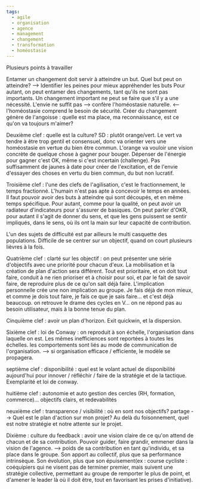```yaml
---
tags:
  - agile
  - organisation
  - agence
  - management
  - changement
  - transformation
  - homéostasie
---
```


Plusieurs points à travailler

Entamer un changement doit servir à atteindre un but. Quel but peut on atteindre?
--> Identifier les peines pour mieux appréhender les buts
Pour autant, on peut entamer des changements, tant qu'ils ne sont pas importants. Un changement important ne peut se faire que s'il y a une nécessité. L'envie ne suffit pas --> confère l'homéostasie naturelle. <-- l'homéostasie comprend le besoin de sécurité. Créer du changement génère de l'angoisse : quelle est ma place, ma reconnaissance, est ce qu'on va toujours m'aimer?

Deuxième clef : quelle est la culture? SD : plutôt orange/vert. Le vert va tendre à être trop gentil et consensuel, donc va orienter vers une homéostasie en vertue du bien être commun. L'orange va vouloir une vision concrète de quelque chose à gagner pour bouger. Dépenser de l'énergie pour gagner c'est OK, même si c'est incertain (challenge).
Pas suffisamment de jaunes à date pour créer de l'excitation, et de l'envie d'essayer des choses en vertu du  bien commun, du but non lucratif.

Troisième clef : l'une des clefs de l'agilisation, c'est le fractionnement, le temps fractionné. L'humain n'est pas apte à concevoir le temps en années.
Il faut pouvoir avoir des buts à atteindre qui sont découpés, et en même temps spécifique. 
Pour autant, comme pour la qualité, on peut avoir un radiateur d'indicateurs pour s'assurer de basiques.
On peut parler d'OKR, pour autant il s'agit de donner du sens, et que les gens puissent se sentir impliqués, dans le sens, où ils ont la main sur leur capacité de contribution.

L'un des sujets de difficulté est par ailleurs le multi casquette des populations. Difficile de se centrer sur un objectif, quand on court plusieurs lièvres à la fois.

Quatrième clef : clarté sur les objectif : on peut présenter une série d'objectifs avec une priorité pour chacun d'eux. La mobilisation et la création de plan d'action sera différent.
Tout est prioritaire, et on doit tout faire, conduit à ne rien prioriser et à choisir pour soi, et par le fait de savoir faire, de reproduire plus de ce qu'on sait déjà faire. L'implication personnelle crée une non implication au groupe. Je fais déjà de mon mieux, et comme je dois tout faire, je fais ce que je sais faire... et c'est déjà beaucoup.
on retrouve le drame des cycles en V... on ne répond pas au besoin utilisateur, mais à la bonne tenue du plan.

Cinquième clef : avoir un plan d'horizon. Exit quickwin, et la dispersion. 

Sixième clef : loi de Conway : on reproduit à son échelle, l'organisation dans laquelle on est. Les mêmes inefficiences sont reportées à toutes les échelles. les comportements sont liés au mode de communication de l'organisation.
--> si organisation efficace / efficiente, le modèle se propagera. 

septième clef : disponibilité : quel est le volant actuel de disponibilité aujourd'hui pour innover / réfléchir / faire de la stratégie et de la tactique. Exemplarité et loi de conway. 

huitième clef : autonomie et auto gestion des cercles (RH, formation, commerce)... objectifs clairs, et redevabilités

neuxième clef : transparence / visibilité : où en sont nos objectifs? partage
--> Quel est le plan d'action sur mon projet? Au delà du foisonnement, quel est notre stratégie et notre attente sur le projet.

Dixième : culture du feedback : avoir une vision claire de ce qu'on attend de chacun et de sa contribution. Pouvoir guider, faire grandir, emmener dans la vision de l'agence. 
--> poids de sa contribution en tant qu'individu, et sa place dans le groupe. Son apport au collectif, plus que sa performance intrinsèque. Son évolution, plus que son épuisement(ex : course cycliste : coéquipiers qui ne visent pas de terminer premier, mais suivent une stratégie collective, permettant au groupe de remporter le plus de point, et d'amener le leader là où il doit être, tout en favorisant les prises d'initiative).


